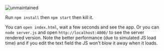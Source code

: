 ![unmaintained](http://img.shields.io/badge/status-unmaintained-red.png)

Run `npm install` then `npm start` then kill it.

You can `open index.html`, wait a few seconds and see the app. Or you can `node server.js` and open `http://localhost:4000/` to see
the server rendered version. Note the better performance (due to simulated JS load time) and if you edit the text field the JS won't
blow it away when it loads.
